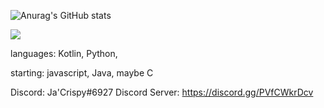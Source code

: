 ![Anurag's GitHub stats](https://github-readme-stats.vercel.app/api?username=JaCrispy4939&show_icons=true&theme=merko)

<img align="center" src="https://github-readme-stats.anuraghazra1.vercel.app/api/top-langs/?username=JaCrispy4939&layout=compact&theme=merko" />


languages: Kotlin, Python,

starting: javascript, Java, maybe C

Discord: Ja'Crispy#6927
Discord Server: https://discord.gg/PVfCWkrDcv
